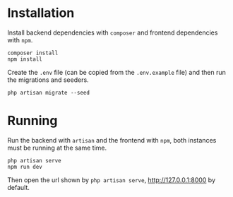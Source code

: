 # Installation

Install backend dependencies with `composer` and frontend dependencies with `npm`.

```
composer install
npm install
```

Create the `.env` file (can be copied from the `.env.example` file) and then run the migrations and seeders.

```
php artisan migrate --seed
```

# Running

Run the backend with `artisan` and the frontend with `npm`, both instances must be running at the same time.

```
php artisan serve
npm run dev
```

Then open the url shown by `php artisan serve`, http://127.0.0.1:8000 by default.